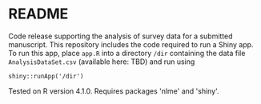 # README
Code release supporting the analysis of survey data for a submitted manuscript. This repository includes the code required to run a Shiny app. To run this app, place `app.R` into a directory `/dir` containing the data file `AnalysisDataSet.csv` (available here: TBD) and run using

```
shiny::runApp('/dir')
```

Tested on R version 4.1.0. Requires packages 'nlme' and 'shiny'.
